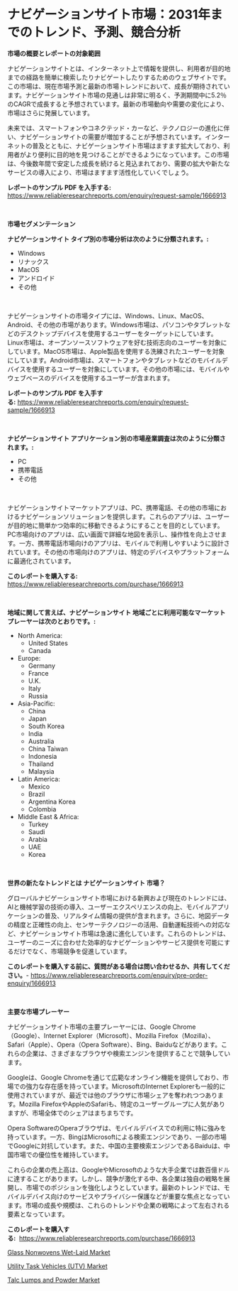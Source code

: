 <p><h1>ナビゲーションサイト市場：2031年までのトレンド、予測、競合分析</h1></p><p><strong>市場の概要とレポートの対象範囲</strong></p>
<p><p>ナビゲーションサイトとは、インターネット上で情報を提供し、利用者が目的地までの経路を簡単に検索したりナビゲートしたりするためのウェブサイトです。この市場は、現在市場予測と最新の市場トレンドにおいて、成長が期待されています。ナビゲーションサイト市場の見通しは非常に明るく、予測期間中に5.2％のCAGRで成長すると予想されています。最新の市場動向や需要の変化により、市場はさらに発展しています。</p><p>未来では、スマートフォンやコネクテッド・カーなど、テクノロジーの進化に伴い、ナビゲーションサイトの需要が増加することが予想されています。インターネットの普及とともに、ナビゲーションサイト市場はますます拡大しており、利用者がより便利に目的地を見つけることができるようになっています。この市場は、今後数年間で安定した成長を続けると見込まれており、需要の拡大や新たなサービスの導入により、市場はますます活性化していくでしょう。</p></p>
<p><strong>レポートのサンプル PDF を入手する:</strong> <a href="https://www.reliableresearchreports.com/enquiry/request-sample/1666913">https://www.reliableresearchreports.com/enquiry/request-sample/1666913</a></p>
<p>&nbsp;</p>
<p><strong>市場セグメンテーション</strong></p>
<p><strong>ナビゲーションサイト タイプ別の市場分析は次のように分類されます。:</strong></p>
<p><ul><li>Windows</li><li>リナックス</li><li>MacOS</li><li>アンドロイド</li><li>その他</li></ul></p>
<p>&nbsp;</p>
<p><p>ナビゲーションサイトの市場タイプには、Windows、Linux、MacOS、Android、その他の市場があります。Windows市場は、パソコンやタブレットなどのデスクトップデバイスを使用するユーザーをターゲットにしています。Linux市場は、オープンソースソフトウェアを好む技術志向のユーザーを対象にしています。MacOS市場は、Apple製品を使用する洗練されたユーザーを対象にしています。Android市場は、スマートフォンやタブレットなどのモバイルデバイスを使用するユーザーを対象にしています。その他の市場には、モバイルやウェブベースのデバイスを使用するユーザーが含まれます。</p></p>
<p><strong>レポートのサンプル PDF を入手する:</strong>&nbsp;<a href="https://www.reliableresearchreports.com/enquiry/request-sample/1666913">https://www.reliableresearchreports.com/enquiry/request-sample/1666913</a></p>
<p>&nbsp;</p>
<p><strong> ナビゲーションサイト アプリケーション別の市場産業調査は次のように分類されます。:</strong></p>
<p><ul><li>PC</li><li>携帯電話</li><li>その他</li></ul></p>
<p>&nbsp;</p>
<p><p>ナビゲーションサイトマーケットアプリは、PC、携帯電話、その他の市場におけるナビゲーションソリューションを提供します。これらのアプリは、ユーザーが目的地に簡単かつ効率的に移動できるようにすることを目的としています。PC市場向けのアプリは、広い画面で詳細な地図を表示し、操作性を向上させます。一方、携帯電話市場向けのアプリは、モバイルで利用しやすいように設計されています。その他の市場向けのアプリは、特定のデバイスやプラットフォームに最適化されています。</p></p>
<p><strong>このレポートを購入する:</strong>&nbsp; <a href="https://www.reliableresearchreports.com/purchase/1666913">https://www.reliableresearchreports.com/purchase/1666913</a></p>
<p>&nbsp;</p>
<p><strong>地域に関して言えば、ナビゲーションサイト 地域ごとに利用可能なマーケットプレーヤーは次のとおりです。:</strong></p>
<p><ul>
    <li>
        North America:
        <ul>
            <li>United States</li>
            <li>Canada</li>
        </ul>
    </li>
    <li>
        Europe:
        <ul>
            <li>Germany</li>
            <li>France</li>
            <li>U.K.</li>
            <li>Italy</li>
            <li>Russia</li>
        </ul>
    </li>
    <li>
        Asia-Pacific:
        <ul>
            <li>China</li>
            <li>Japan</li>
            <li>South Korea</li>
            <li>India</li>
            <li>Australia</li>
            <li>China Taiwan</li>
            <li>Indonesia</li>
            <li>Thailand</li>
            <li>Malaysia</li>
        </ul>
    </li>
    <li>
        Latin America:
        <ul>
            <li>Mexico</li>
            <li>Brazil</li>
            <li>Argentina Korea</li>
            <li>Colombia</li>
        </ul>
    </li>
    <li>
        Middle East & Africa:
        <ul>
            <li>Turkey</li>
            <li>Saudi</li>
            <li>Arabia</li>
            <li>UAE</li>
            <li>Korea</li>
        </ul>
    </li>
    </ul></p>
<p>&nbsp;</p>
<p><strong>世界の新たなトレンドとは ナビゲーションサイト 市場？</strong></p>
<p><p>グローバルナビゲーションサイト市場における新興および現在のトレンドには、AIと機械学習の技術の導入、ユーザーエクスペリエンスの向上、モバイルアプリケーションの普及、リアルタイム情報の提供が含まれます。さらに、地図データの精度と正確性の向上、センサーテクノロジーの活用、自動運転技術への対応など、ナビゲーションサイト市場は急速に進化しています。これらのトレンドは、ユーザーのニーズに合わせた効率的なナビゲーションやサービス提供を可能にするだけでなく、市場競争を促進しています。</p></p>
<p><strong>このレポートを購入する前に、質問がある場合は問い合わせるか、共有してください。</strong>- <a href="https://www.reliableresearchreports.com/enquiry/pre-order-enquiry/1666913">https://www.reliableresearchreports.com/enquiry/pre-order-enquiry/1666913</a></p>
<p>&nbsp;</p>
<p><strong>主要な市場プレーヤー</strong></p>
<p><p>ナビゲーションサイト市場の主要プレーヤーには、Google Chrome（Google）、Internet Explorer（Microsoft）、Mozilla Firefox（Mozilla）、Safari（Apple）、Opera（Opera Software）、Bing、Baiduなどがあります。これらの企業は、さまざまなブラウザや検索エンジンを提供することで競争しています。</p><p>Googleは、Google Chromeを通じて広範なオンライン機能を提供しており、市場での強力な存在感を持っています。MicrosoftのInternet Explorerも一般的に使用されていますが、最近では他のブラウザに市場シェアを奪われつつあります。Mozilla FirefoxやAppleのSafariも、特定のユーザーグループに人気がありますが、市場全体でのシェアはまちまちです。</p><p>Opera SoftwareのOperaブラウザは、モバイルデバイスでの利用に特に強みを持っています。一方、BingはMicrosoftによる検索エンジンであり、一部の市場でGoogleに対抗しています。また、中国の主要検索エンジンであるBaiduは、中国市場での優位性を維持しています。</p><p>これらの企業の売上高は、GoogleやMicrosoftのような大手企業では数百億ドルに達することがあります。しかし、競争が激化する中、各企業は独自の戦略を展開し、市場でのポジションを強化しようとしています。最新のトレンドでは、モバイルデバイス向けのサービスやプライバシー保護などが重要な焦点となっています。市場の成長や規模は、これらのトレンドや企業の戦略によって左右される要素となっています。</p></p>
<p><strong>このレポートを購入する:</strong>&nbsp;&nbsp;<a href="https://www.reliableresearchreports.com/purchase/1666913">https://www.reliableresearchreports.com/purchase/1666913</a></p>
<p><p><a href="https://www.linkedin.com/pulse/glass-nonwovens-wet-laid-market-provides-detailed-segmentation-7k9tc?trackingId=EMm0oSnhQz1tWixjLSBJ7A%3D%3D">Glass Nonwovens Wet-Laid Market</a></p><p><a href="https://www.linkedin.com/pulse/decoding-utility-task-vehicles-utv-market-deep-dive-latest-trends-iaexc?trackingId=VpC8hxmYfIVfdOFvCfmYHg%3D%3D">Utility Task Vehicles (UTV) Market</a></p><p><a href="https://www.linkedin.com/pulse/talc-lumps-powder-market-size-growth-forecast-from-2024-2031-8wsyc?trackingId=TMXfqQ%2BVCX6gNSTQvHf6Qg%3D%3D">Talc Lumps and Powder Market</a></p></p>